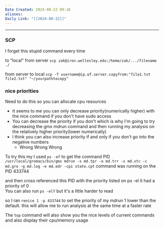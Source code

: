 ```yaml
---
Date Created: 2024-08-22 09:26
aliases: 
Daily Link: "[[2024-08-22]]"
---
```

---
### SCP
I forget this stupid command every time

to "local" from server
```scp zak@iron.wellesley.edu:/home/zak/.../filename ./```

from server to local
```scp -T username@ip.of.server.copyfrom:"file1.txt file2.txt" "~/yourpathtocopy"```


### nice priorities

Need to do this so you can allocate cpu resources
- It seems to me you can only decrease priority(numerically higher) with the nice command if you don't have sudo access
- You can decrease the priority if you don't which is why I'm going to try decreasing the gmx mdrun command and then running my analysis on the relatively higher priority(lower numerically)
- I think you can also increase priority if and only if you don't go into the negative numbers
	- Wrong Wrong Wrong

To try this my I used ```ps -ef``` to get the command PID
```/usr/local/gromacs/bin/gmx mdrun -s md.tpr -o md.trr -x md.xtc -c md.gro -g md.log -e md.edr -cpi state.cpt```
command was running on the PID 433744

and then cross referenced this PID with the priority listed on ps -el
it had a priority of 0
\
You can also run ```ps -elf``` but it's a little harder to read

so I ran ```renice 1 -p 433744``` to set the priority of my mdrun 1 lower than the default. this will allow me to run analysis at the same time at a faster rate

The ```top``` command will also show you the nice levels of current commands and also display their cpu/memory usage
